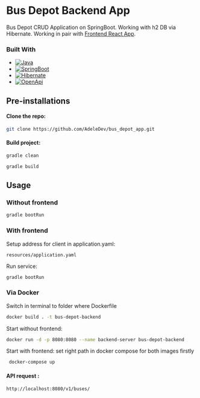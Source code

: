 # Bus Depot Backend App 

Bus Depot CRUD Application on SpringBoot. Working with h2 DB via Hibernate.
Working in pair with [Frontend React App](https://github.com/AdeleDev/bus_depot_react).

### Built With

* [![Java][Java.io]][Java-url]
* [![SpringBoot][SpringBoot.io]][SpringBoot-url]
* [![Hibernate][Hibernate.io]][Hibernate-url]
* [![OpenApi][OpenApi.io]][OpenApi-url]

## Pre-installations

#### Clone the repo:

```sh
git clone https://github.com/AdeleDev/bus_depot_app.git
```

#### Build project:

```sh
gradle clean
```

```sh
gradle build
```

## Usage

### Without frontend
```sh
gradle bootRun
```

### With frontend

 Setup address for client in application.yaml:

```
resources/application.yaml
```

Run service:

```sh
gradle bootRun
```

### Via Docker
 Switch in terminal to folder where Dockerfile 
```sh
docker build . -t bus-depot-backend  
```

Start without frontend:
```sh
docker run -d -p 8080:8080 --name backend-server bus-depot-backend
```

Start with frontend: set right path in docker compose for both images firstly
```sh
 docker-compose up 
 ```

#### API request :
```
http://localhost:8080/v1/buses/
```

<!-- MARKDOWN LINKS & IMAGES -->

[Java.io]: https://img.shields.io/badge/-☕%20Java-blue?style=for-the-badge

[Java-url]: https://www.java.com/ru/

[SpringBoot.io]: https://img.shields.io/badge/-Springboot-green?style=for-the-badge&logo=springboot

[SpringBoot-url]: https://spring.io/projects/spring-boot

[Hibernate.io]: https://img.shields.io/badge/-Hibernate-gray?style=for-the-badge&logo=hibernate

[Hibernate-url]: https://hibernate.org/

[OpenApi.io]: https://img.shields.io/badge/-OpenApi-blueviolet?style=for-the-badge&logo=openapiinitiative

[OpenApi-url]: https://www.openapis.org/

[Wiremock.io]: https://img.shields.io/badge/-🍊%20Wiremock-lightblue?style=for-the-badge


